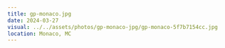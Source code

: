 ```yaml
---
title: gp-monaco.jpg
date: 2024-03-27
visual: ../../assets/photos/gp-monaco-jpg/gp-monaco-5f7b7154cc.jpg
location: Monaco, MC
---
```

